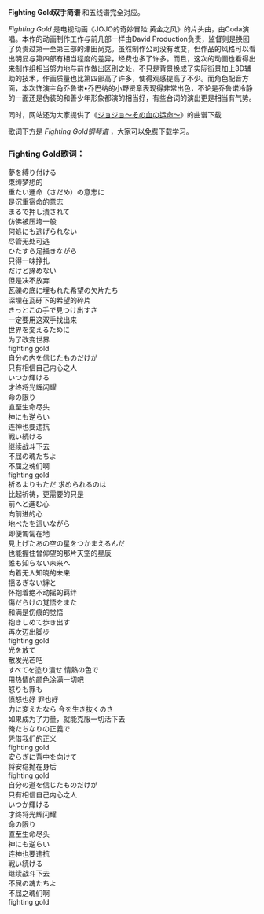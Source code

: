 

**Fighting Gold双手简谱** 和五线谱完全对应。

_Fighting Gold_ 是电视动画《JOJO的奇妙冒险 黄金之风》的片头曲，由Coda演唱。本作的动画制作工作与前几部一样由David
Production负责，监督则是换回了负责过第一至第三部的津田尚克。虽然制作公司没有改变，但作品的风格可以看出明显与第四部有相当程度的差异，经费也多了许多。而且，这次的动画也看得出来制作组相当努力地与前作做出区别之处，不只是背景换成了实际街景加上3D辅助的技术，作画质量也比第四部高了许多，使得观感提高了不少。而角色配音方面，本次饰演主角乔鲁诺•乔巴纳的小野贤章表现得非常出色，不论是乔鲁诺冷静的一面还是伪装的和善少年形象都演的相当好，有些台词的演出更是相当有气势。

同时，网站还为大家提供了《[ジョジョ～その血の运命～](Music-6597-ジョジョ～その血の运命～-JOJO奇妙冒险OP.html
"ジョジョ～その血の运命～")》的曲谱下载

歌词下方是 _Fighting Gold钢琴谱_ ，大家可以免费下载学习。

### Fighting Gold歌词：

夢を縛り付ける  
束缚梦想的  
重たい運命（さだめ）の意志に  
是沉重宿命的意志  
まるで押し潰されて  
仿佛被压垮一般  
何処にも逃げられない  
尽管无处可逃  
ひたすら足掻きながら  
只得一味挣扎  
だけど諦めない  
但是决不放弃  
瓦礫の底に埋もれた希望の欠片たち  
深埋在瓦砾下的希望的碎片  
きっとこの手で見つけ出すさ  
一定要用这双手找出来  
世界を変えるために  
为了改变世界  
fighting gold  
自分の内を信じたものだけが  
只有相信自己内心之人  
いつか輝ける  
才终将光辉闪耀  
命の限り  
直至生命尽头  
神にも逆らい  
连神也要违抗  
戦い続ける  
继续战斗下去  
不屈の魂たちよ  
不屈之魂们啊  
fighting gold  
祈るよりもただ 求められるのは  
比起祈祷，更需要的只是  
前へと進む心  
向前进的心  
地べたを這いながら  
即便匍匐在地  
見上げたあの空の星をつかまえるんだ  
也能握住曾仰望的那片天空的星辰  
誰も知らない未来へ  
向着无人知晓的未来  
揺るぎない絆と  
怀抱着绝不动摇的羁绊  
傷だらけの覚悟をまた  
和满是伤痕的觉悟  
抱きしめて歩き出す  
再次迈出脚步  
fighting gold  
光を放て  
散发光芒吧  
すべてを塗り潰せ 情熱の色で  
用热情的颜色涂满一切吧  
怒りも罪も  
愤怒也好 罪也好  
力に変えたなら 今を生き抜くのさ  
如果成为了力量，就能克服一切活下去  
俺たちなりの正義で  
凭借我们的正义  
fighting gold  
安らぎに背中を向けて  
将安稳抛在身后  
fighting gold  
自分の道を信じたものだけが  
只有相信自己内心之人  
いつか輝ける  
才终将光辉闪耀  
命の限り  
直至生命尽头  
神にも逆らい  
连神也要违抗  
戦い続ける  
继续战斗下去  
不屈の魂たちよ  
不屈之魂们啊  
fighting gold


